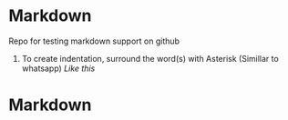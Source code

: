 # Markdown
Repo for testing markdown support on github

1. To create indentation, surround the word(s) with Asterisk (Simillar to whatsapp) *Like this* 

# Markdown
